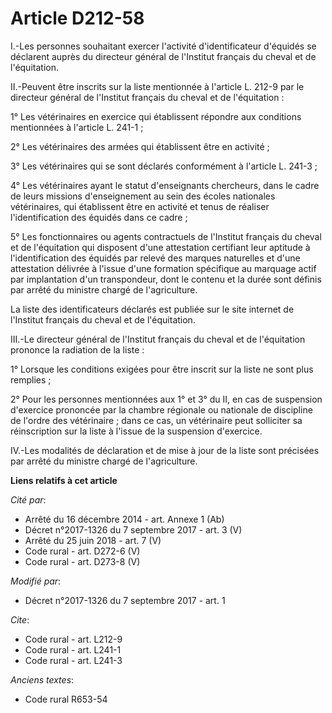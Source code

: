 # Article D212-58

I.-Les personnes souhaitant exercer l'activité d'identificateur d'équidés se déclarent auprès du directeur général de
l'Institut français du cheval et de l'équitation. 

II.-Peuvent être inscrits sur la liste mentionnée à l'article L. 212-9 par le directeur général de l'Institut français du
cheval et de l'équitation : 

1° Les vétérinaires en exercice qui établissent répondre aux conditions mentionnées à l'article L. 241-1 ; 

2° Les vétérinaires des armées qui établissent être en activité ; 

3° Les vétérinaires qui se sont déclarés conformément à l'article L. 241-3 ; 

4° Les vétérinaires ayant le statut d'enseignants chercheurs, dans le cadre de leurs missions d'enseignement au sein des
écoles nationales vétérinaires, qui établissent être en activité et tenus de réaliser l'identification des équidés dans ce
cadre ; 

5° Les fonctionnaires ou agents contractuels de l'Institut français du cheval et de l'équitation qui disposent d'une
attestation certifiant leur aptitude à l'identification des équidés par relevé des marques naturelles et d'une attestation
délivrée à l'issue d'une formation spécifique au marquage actif par implantation d'un transpondeur, dont le contenu et la
durée sont définis par arrêté du ministre chargé de l'agriculture. 

La liste des identificateurs déclarés est publiée sur le site internet de l'Institut français du cheval et de l'équitation. 

III.-Le directeur général de l'Institut français du cheval et de l'équitation prononce la radiation de la liste : 

1° Lorsque les conditions exigées pour être inscrit sur la liste ne sont plus remplies ; 

2° Pour les personnes mentionnées aux 1° et 3° du II, en cas de suspension d'exercice prononcée par la chambre régionale ou
nationale de discipline de l'ordre des vétérinaire ; dans ce cas, un vétérinaire peut solliciter sa réinscription sur la
liste à l'issue de la suspension d'exercice. 

IV.-Les modalités de déclaration et de mise à jour de la liste sont précisées par arrêté du ministre chargé de l'agriculture.

**Liens relatifs à cet article**

_Cité par_:

  - Arrêté du 16 décembre 2014 - art. Annexe 1 (Ab)
  - Décret n°2017-1326 du 7 septembre 2017 - art. 3 (V)
  - Arrêté du 25 juin 2018 - art. 7 (V)
  - Code rural - art. D272-6 (V)
  - Code rural - art. D273-8 (V)

_Modifié par_:

  - Décret n°2017-1326 du 7 septembre 2017 - art. 1

_Cite_:

  - Code rural - art. L212-9
  - Code rural - art. L241-1
  - Code rural - art. L241-3

_Anciens textes_:

  - Code rural R653-54
